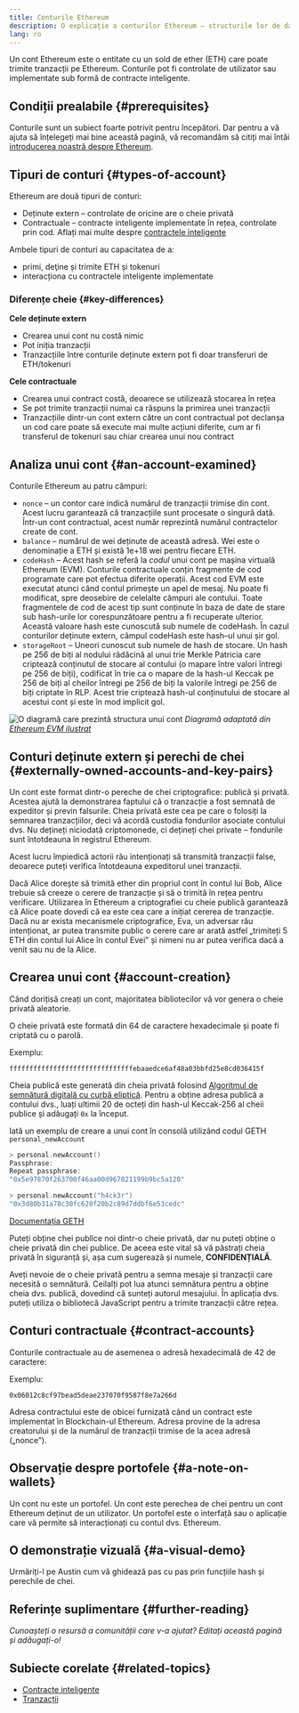 ```yaml
---
title: Conturile Ethereum
description: O explicație a conturilor Ethereum – structurile lor de date și relația lor cu criptografia perechii de chei.
lang: ro
---
```


Un cont Ethereum este o entitate cu un sold de ether (ETH) care poate trimite tranzacții pe Ethereum. Conturile pot fi controlate de utilizator sau implementate sub formă de contracte inteligente.

## Condiții prealabile \{#prerequisites}

Conturile sunt un subiect foarte potrivit pentru începători. Dar pentru a vă ajuta să înțelegeți mai bine această pagină, vă recomandăm să citiți mai întâi [introducerea noastră despre Ethereum](/developers/docs/intro-to-ethereum/).

## Tipuri de conturi \{#types-of-account}

Ethereum are două tipuri de conturi:

- Deținute extern – controlate de oricine are o cheie privată
- Contractuale – contracte inteligente implementate în rețea, controlate prin cod. Aflați mai multe despre [contractele inteligente](/developers/docs/smart-contracts/)

Ambele tipuri de conturi au capacitatea de a:

- primi, deţine și trimite ETH și tokenuri
- interacționa cu contractele inteligente implementate

### Diferențe cheie \{#key-differences}

**Cele deținute extern**

- Crearea unui cont nu costă nimic
- Pot iniția tranzacții
- Tranzacțiile între conturile deținute extern pot fi doar transferuri de ETH/tokenuri

**Cele contractuale**

- Crearea unui contract costă, deoarece se utilizează stocarea în rețea
- Se pot trimite tranzacții numai ca răspuns la primirea unei tranzacții
- Tranzacțiile dintr-un cont extern către un cont contractual pot declanșa un cod care poate să execute mai multe acțiuni diferite, cum ar fi transferul de tokenuri sau chiar crearea unui nou contract

## Analiza unui cont \{#an-account-examined}

Conturile Ethereum au patru câmpuri:

- `nonce` – un contor care indică numărul de tranzacții trimise din cont. Acest lucru garantează că tranzacțiile sunt procesate o singură dată. Într-un cont contractual, acest număr reprezintă numărul contractelor create de cont.
- `balance` – numărul de wei deținute de această adresă. Wei este o denominație a ETH și există 1e+18 wei pentru fiecare ETH.
- `codeHash` – Acest hash se referă la _codul_ unui cont pe mașina virtuală Ethereum (EVM). Conturile contractuale conțin fragmente de cod programate care pot efectua diferite operații. Acest cod EVM este executat atunci când contul primește un apel de mesaj. Nu poate fi modificat, spre deosebire de celelalte câmpuri ale contului. Toate fragmentele de cod de acest tip sunt conținute în baza de date de stare sub hash-urile lor corespunzătoare pentru a fi recuperate ulterior. Această valoare hash este cunoscută sub numele de codeHash. În cazul conturilor deținute extern, câmpul codeHash este hash–ul unui șir gol.
- `storageRoot` – Uneori cunoscut sub numele de hash de stocare. Un hash pe 256 de biți al nodului rădăcină al unui trie Merkle Patricia care criptează conținutul de stocare al contului (o mapare între valori întregi pe 256 de biți), codificat în trie ca o mapare de la hash-ul Keccak pe 256 de biți al cheilor întregi pe 256 de biți la valorile întregi pe 256 de biți criptate în RLP. Acest trie criptează hash-ul conținutului de stocare al acestui cont și este în mod implicit gol.

![O diagramă care prezintă structura unui cont](./accounts.png) _Diagramă adaptată din [Ethereum EVM ilustrat](https://takenobu-hs.github.io/downloads/ethereum_evm_illustrated.pdf)_

## Conturi deținute extern și perechi de chei \{#externally-owned-accounts-and-key-pairs}

Un cont este format dintr-o pereche de chei criptografice: publică și privată. Acestea ajută la demonstrarea faptului că o tranzacție a fost semnată de expeditor și previn falsurile. Cheia privată este cea pe care o folosiți la semnarea tranzacțiilor, deci vă acordă custodia fondurilor asociate contului dvs. Nu dețineți niciodată criptomonede, ci dețineți chei private – fondurile sunt întotdeauna în registrul Ethereum.

Acest lucru împiedică actorii rău intenționați să transmită tranzacții false, deoarece puteți verifica întotdeauna expeditorul unei tranzacții.

Dacă Alice dorește să trimită ether din propriul cont în contul lui Bob, Alice trebuie să creeze o cerere de tranzacție și să o trimită în rețea pentru verificare. Utilizarea în Ethereum a criptografiei cu cheie publică garantează că Alice poate dovedi că ea este cea care a inițiat cererea de tranzacție. Dacă nu ar exista mecanismele criptografice, Eva, un adversar rău intenționat, ar putea transmite public o cerere care ar arată astfel „trimiteți 5 ETH din contul lui Alice în contul Evei” și nimeni nu ar putea verifica dacă a venit sau nu de la Alice.

## Crearea unui cont \{#account-creation}

Când dorițisă creați un cont, majoritatea bibliotecilor vă vor genera o cheie privată aleatorie.

O cheie privată este formată din 64 de caractere hexadecimale și poate fi criptată cu o parolă.

Exemplu:

`fffffffffffffffffffffffffffffffebaaedce6af48a03bbfd25e8cd036415f`

Cheia publică este generată din cheia privată folosind [Algoritmul de semnătură digitală cu curbă eliptică](https://wikipedia.org/wiki/Elliptic_Curve_Digital_Signature_Algorithm). Pentru a obține adresa publică a contului dvs., luați ultimii 20 de octeți din hash-ul Keccak-256 al cheii publice și adăugați `0x` la început.

Iată un exemplu de creare a unui cont în consolă utilizând codul GETH `personal_newAccount`

```go
> personal.newAccount()
Passphrase:
Repeat passphrase:
"0x5e97870f263700f46aa00d967821199b9bc5a120"

> personal.newAccount("h4ck3r")
"0x3d80b31a78c30fc628f20b2c89d7ddbf6e53cedc"
```

[Documentația GETH](https://geth.ethereum.org/docs)

Puteți obține chei publice noi dintr-o cheie privată, dar nu puteți obține o cheie privată din chei publice. De aceea este vital să vă păstrați cheia privată în siguranță și, așa cum sugerează și numele, **CONFIDENȚIALĂ**.

Aveți nevoie de o cheie privată pentru a semna mesaje și tranzacții care necesită o semnătură. Ceilalți pot lua atunci semnătura pentru a obține cheia dvs. publică, dovedind că sunteți autorul mesajului. În aplicația dvs. puteți utiliza o bibliotecă JavaScript pentru a trimite tranzacții către rețea.

## Conturi contractuale \{#contract-accounts}

Conturile contractuale au de asemenea o adresă hexadecimală de 42 de caractere:

Exemplu:

`0x06012c8cf97bead5deae237070f9587f8e7a266d`

Adresa contractului este de obicei furnizată când un contract este implementat în Blockchain-ul Ethereum. Adresa provine de la adresa creatorului și de la numărul de tranzacții trimise de la acea adresă („nonce”).

## Observație despre portofele \{#a-note-on-wallets}

Un cont nu este un portofel. Un cont este perechea de chei pentru un cont Ethereum deținut de un utilizator. Un portofel este o interfață sau o aplicație care vă permite să interacționați cu contul dvs. Ethereum.

## O demonstrație vizuală \{#a-visual-demo}

Urmăriți-l pe Austin cum vă ghidează pas cu pas prin funcțiile hash și perechile de chei.

<YouTube id="QJ010l-pBpE" />

<YouTube id="9LtBDy67Tho" />

## Referințe suplimentare \{#further-reading}

_Cunoașteți o resursă a comunității care v-a ajutat? Editați această pagină și adăugați-o!_

## Subiecte corelate \{#related-topics}

- [Contracte inteligente](/developers/docs/smart-contracts/)
- [Tranzacții](/developers/docs/transactions/)
